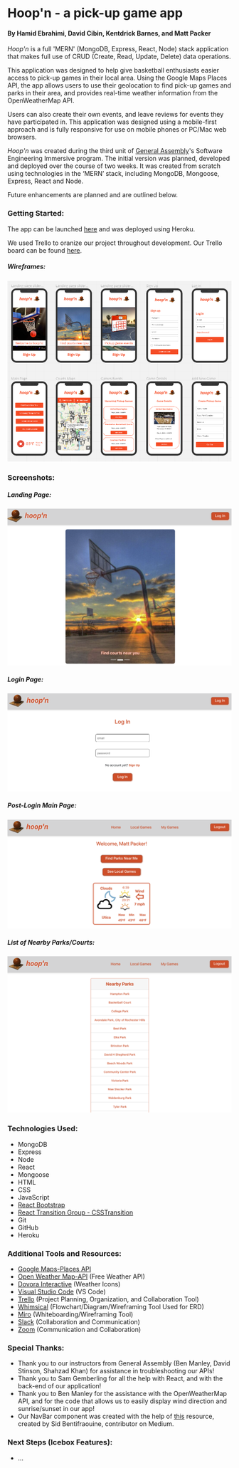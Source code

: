 
# Hoop'n - a pick-up game app
#### By Hamid Ebrahimi, David Cibin, Kentdrick Barnes, and Matt Packer  


*Hoop'n* is a full 'MERN' (MongoDB, Express, React, Node) stack application that makes full use of CRUD (Create, Read, Update, Delete) data operations.  

This application was designed to help give basketball enthusiasts easier access to pick-up games in their local area. Using the Google Maps Places API, the app allows users to use their geolocation to find pick-up games and parks in their area, and provides real-time weather information from the OpenWeatherMap API.

Users can also create their own events, and leave reviews for events they have participated in. This application was designed using a mobile-first approach and is fully responsive for use on mobile phones or PC/Mac web browsers. 

*Hoop'n* was created during the third unit of [General Assembly](https://www.generalassemb.ly)'s Software Engineering Immersive program. The initial version was planned, developed and deployed over the course of two weeks. It was created from scratch using technologies in the ‘MERN’ stack, including MongoDB, Mongoose, Express, React and Node.

Future enhancements are planned and are outlined below.


### Getting Started:
The app can be launched [here](https://ball-n.herokuapp.com/) and was deployed using Heroku.

We used Trello to oranize our project throughout development. Our Trello board can be found [here](https://trello.com/b/Ob8kwzWp/unit-3-full-stack-mern-app-hoopn#).

##### Wireframes:

![hoop'n - unit 3 project](public/images/mobile-wireframe.png)  

### Screenshots:

##### Landing Page:
![Landing Page](public/images/HoopN_Screen_Landing.png)

##### Login Page:
![Login Page](public/images/HoopN_Screen_Login.png)

##### Post-Login Main Page:
![Main Page](public/images/HoopN_Screen_Main.png)

##### List of Nearby Parks/Courts:
![Nearby Parks Page](public/images/HoopN_Screen_NearbyParks.png)

### Technologies Used:
* MongoDB
* Express
* Node
* React
* Mongoose
* HTML
* CSS
* JavaScript
* [React Bootstrap](https://react-bootstrap.github.io/)
* [React Transition Group - CSSTransition](http://reactcommunity.org/react-transition-group/css-transition)
* Git
* GitHub
* Heroku


### Additional Tools and Resources:
* [Google Maps-Places API](https://developers.google.com/maps/documentation/places/web-service/overview)
* [Open Weather Map-API](https://openweathermap.org/api) (Free Weather API)
* [Dovora Interactive](https://www.dovora.com/resources/weather-icons/) (Weather Icons)
* [Visual Studio Code](https://code.visualstudio.com/) (VS Code)
* [Trello](https://trello.com/en-US) (Project Planning, Organization, and Collaboration Tool)
* [Whimsical](https://whimsical.com/) (Flowchart/Diagram/Wireframing Tool Used for ERD)
* [Miro](https://miro.com) (Whiteboarding/Wireframing Tool)
* [Slack](https://slack.com/) (Collaboration and Communication)
* [Zoom](https://zoom.us) (Communication and Collaboration)


### Special Thanks:
* Thank you to our instructors from General Assembly (Ben Manley, David Stinson, Shahzad Khan) for assistance in troubleshooting our APIs!
* Thank you to Sam Gemberling for all the help with React, and with the back-end of our application!
* Thank you to Ben Manley for the assistance with the OpenWeatherMap API, and for the code that allows us to easily display wind direction and sunrise/sunset in our app!
* Our NavBar component was created with the help of [this](https://medium.com/@sidbentifraouine) resource, created by Sid Bentifraouine, contributor on Medium.


### Next Steps (Icebox Features):
* ...

